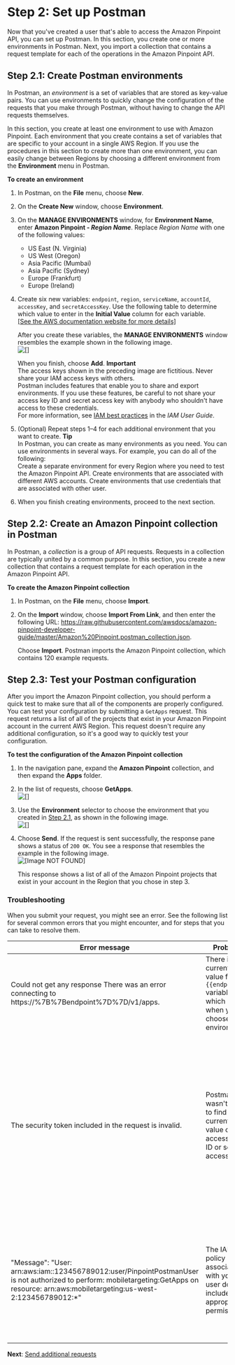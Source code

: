 # Step 2: Set up Postman<a name="tutorials-using-postman-configuration"></a>

Now that you've created a user that's able to access the Amazon Pinpoint API, you can set up Postman\. In this section, you create one or more environments in Postman\. Next, you import a collection that contains a request template for each of the operations in the Amazon Pinpoint API\.

## Step 2\.1: Create Postman environments<a name="tutorials-using-postman-configuration-create-environments"></a>

In Postman, an *environment* is a set of variables that are stored as key\-value pairs\. You can use environments to quickly change the configuration of the requests that you make through Postman, without having to change the API requests themselves\.

In this section, you create at least one environment to use with Amazon Pinpoint\. Each environment that you create contains a set of variables that are specific to your account in a single AWS Region\. If you use the procedures in this section to create more than one environment, you can easily change between Regions by choosing a different environment from the **Environment** menu in Postman\.

**To create an environment**

1. In Postman, on the **File** menu, choose **New**\.

1. On the **Create New** window, choose **Environment**\.

1. On the **MANAGE ENVIRONMENTS** window, for **Environment Name**, enter **Amazon Pinpoint \- *Region Name***\. Replace *Region Name* with one of the following values:
   + US East \(N\. Virginia\)
   + US West \(Oregon\)
   + Asia Pacific \(Mumbai\)
   + Asia Pacific \(Sydney\)
   + Europe \(Frankfurt\)
   + Europe \(Ireland\)

1. Create six new variables: `endpoint`, `region`, `serviceName`, `accountId`, `accessKey`, and `secretAccessKey`\. Use the following table to determine which value to enter in the **Initial Value** column for each variable\.    
[\[See the AWS documentation website for more details\]](http://docs.aws.amazon.com/pinpoint/latest/developerguide/tutorials-using-postman-configuration.html)

   After you create these variables, the **MANAGE ENVIRONMENTS** window resembles the example shown in the following image\.  
![\[\]](http://docs.aws.amazon.com/pinpoint/latest/developerguide/images/Postman_Tutorial_2.1_4.png)

   When you finish, choose **Add**\.
**Important**  
The access keys shown in the preceding image are fictitious\. Never share your IAM access keys with others\.  
Postman includes features that enable you to share and export environments\. If you use these features, be careful to not share your access key ID and secret access key with anybody who shouldn't have access to these credentials\.  
For more information, see [IAM best practices](https://docs.aws.amazon.com/IAM/latest/UserGuide/best-practices.html) in the *IAM User Guide*\.

1. \(Optional\) Repeat steps 1–4 for each additional environment that you want to create\.
**Tip**  
In Postman, you can create as many environments as you need\. You can use environments in several ways\. For example, you can do all of the following:  
Create a separate environment for every Region where you need to test the Amazon Pinpoint API\.
Create environments that are associated with different AWS accounts\.
Create environments that use credentials that are associated with other user\.

1. When you finish creating environments, proceed to the next section\.

## Step 2\.2: Create an Amazon Pinpoint collection in Postman<a name="tutorials-using-postman-configuration-create-pinpoint-collection"></a>

In Postman, a *collection* is a group of API requests\. Requests in a collection are typically united by a common purpose\. In this section, you create a new collection that contains a request template for each operation in the Amazon Pinpoint API\.

**To create the Amazon Pinpoint collection**

1. In Postman, on the **File** menu, choose **Import**\.

1. On the **Import** window, choose **Import From Link**, and then enter the following URL: [https://raw\.githubusercontent\.com/awsdocs/amazon\-pinpoint\-developer\-guide/master/Amazon%20Pinpoint\.postman\_collection\.json](https://raw.githubusercontent.com/awsdocs/amazon-pinpoint-developer-guide/master/Amazon%20Pinpoint.postman_collection.json)\. 

   Choose **Import**\. Postman imports the Amazon Pinpoint collection, which contains 120 example requests\.

## Step 2\.3: Test your Postman configuration<a name="tutorials-using-postman-configuration-test-operation"></a>

After you import the Amazon Pinpoint collection, you should perform a quick test to make sure that all of the components are properly configured\. You can test your configuration by submitting a `GetApps` request\. This request returns a list of all of the projects that exist in your Amazon Pinpoint account in the current AWS Region\. This request doesn't require any additional configuration, so it's a good way to quickly test your configuration\.

**To test the configuration of the Amazon Pinpoint collection**

1. In the navigation pane, expand the **Amazon Pinpoint** collection, and then expand the **Apps** folder\.

1. In the list of requests, choose **GetApps**\.  
![\[\]](http://docs.aws.amazon.com/pinpoint/latest/developerguide/images/Postman_Tutorial_2.3_2.png)

1. Use the **Environment** selector to choose the environment that you created in [Step 2\.1](#tutorials-using-postman-configuration-create-environments), as shown in the following image\.  
![\[\]](http://docs.aws.amazon.com/pinpoint/latest/developerguide/images/Postman_Tutorial_Environments.png)

1. Choose **Send**\. If the request is sent successfully, the response pane shows a status of `200 OK`\. You see a response that resembles the example in the following image\.  
![\[Image NOT FOUND\]](http://docs.aws.amazon.com/pinpoint/latest/developerguide/images/Postman_Tutorial_2.3_3.png)

   This response shows a list of all of the Amazon Pinpoint projects that exist in your account in the Region that you chose in step 3\.

### Troubleshooting<a name="tutorials-using-postman-configuration-test-operation-troubleshooting"></a>

When you submit your request, you might see an error\. See the following list for several common errors that you might encounter, and for steps that you can take to resolve them\.


| Error message | Problem | Resolution | 
| --- | --- | --- | 
|  Could not get any response There was an error connecting to https://%7B%7Bendpoint%7D%7D/v1/apps\.  |  There is no current value for the `{{endpoint}}` variable, which is set when you choose an environment\.  | Use the environment selector to choose an environment\. | 
|  The security token included in the request is invalid\.  |  Postman wasn't able to find the current value of your access key ID or secret access key\.  |  Choose the gear icon near the environment selector, and then choose the current environment\. Make sure that the `accessKey` and `secretAccessKey` values appear in both the **INITIAL VALUE** and **CURRENT VALUE** columns, and that you entered the credentials correctly\.  | 
|  "Message": "User: arn:aws:iam::123456789012:user/PinpointPostmanUser is not authorized to perform: mobiletargeting:GetApps on resource: arn:aws:mobiletargeting:us\-west\-2:123456789012:\*"  |  The IAM policy associated with your user doesn't include the appropriate permissions\.  |  Make sure that your user has the permissions that are described in [Step 1\.1](tutorials-using-postman-iam-user.md#tutorials-using-postman-iam-user-create-policy), and that you provided the correct credentials when you created the environment in [Step 2\.1](#tutorials-using-postman-configuration-create-environments)\.  | 

**Next**: [Send additional requests](tutorials-using-postman-sample-requests.md)